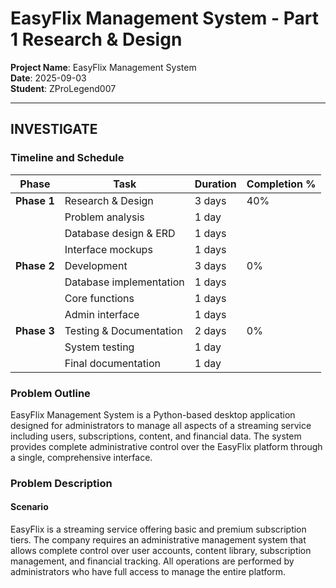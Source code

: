 # EasyFlix Management System - Part 1 Research & Design

**Project Name**: EasyFlix Management System  
**Date**: 2025-09-03  
**Student**: ZProLegend007  

---

## INVESTIGATE

### Timeline and Schedule

| **Phase** | **Task** | **Duration** | **Completion %** |
|-----------|----------|--------------|------------------|
| **Phase 1** | Research & Design | 3 days | 40% |
| | Problem analysis | 1 day | |
| | Database design & ERD | 1 days | |
| | Interface mockups | 1 days | |
| **Phase 2** | Development | 3 days | 0% |
| | Database implementation | 1 days | |
| | Core functions | 1 days | |
| | Admin interface | 1 days | |
| **Phase 3** | Testing & Documentation | 2 days | 0% |
| | System testing | 1 day | |
| | Final documentation | 1 day | |

### Problem Outline

EasyFlix Management System is a Python-based desktop application designed for administrators to manage all aspects of a streaming service including users, subscriptions, content, and financial data. The system provides complete administrative control over the EasyFlix platform through a single, comprehensive interface.

### Problem Description

#### Scenario
EasyFlix is a streaming service offering basic and premium subscription tiers. The company requires an administrative management system that allows complete control over user accounts, content library, subscription management, and financial tracking. All operations are performed by administrators who have full access to manage the entire platform.

